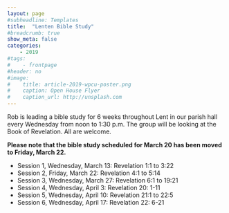 ```yaml
---
layout: page
#subheadline: Templates
title:  "Lenten Bible Study"
#breadcrumb: true
show_meta: false
categories:
    - 2019
#tags:
#    - frontpage
#header: no
#image:
#    title: article-2019-wpcu-poster.png
#    caption: Open House Flyer
#    caption_url: http://unsplash.com
---
```

Rob is leading a bible study for 6 weeks throughout Lent in our parish hall every Wednesday from noon to 1:30 p.m. The group will be looking at the Book of Revelation.  All are welcome.

**Please note that the bible study scheduled for March 20 has been moved to Friday, March 22.**

* Session 1, Wednesday, March 13: Revelation 1:1 to 3:22
* Session 2, Friday, March 22: Revelation 4:1 to 5:14
* Session 3, Wednesday, March 27: Revelation 6:1 to 19:21
* Session 4, Wednesday, April 3: Revelation 20: 1-11
* Session 5, Wednesday, April 10: Revelation 21:1 to 22:5
* Session 6, Wednesday, April 17: Revelation 22: 6-21
